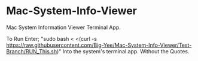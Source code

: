 # Mac-System-Info-Viewer
Mac System Information Viewer Terminal App. 

To Run Enter; 
"sudo bash < <(curl -s https://raw.githubusercontent.com/Big-Yee/Mac-System-Info-Viewer/Test-Branch/RUN_This.sh)" 
Into the system's terminal.app.
Without the Quotes.
